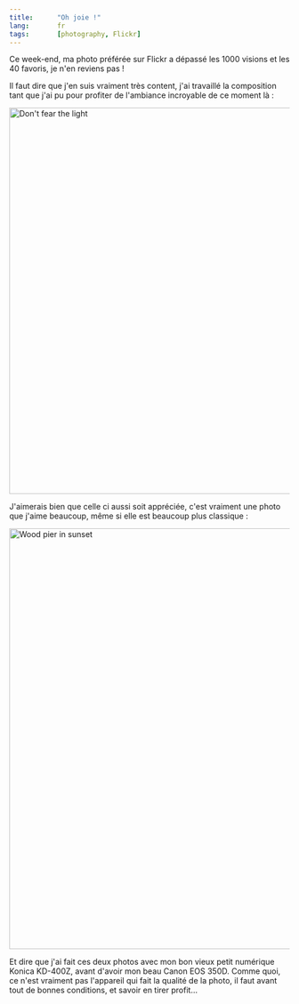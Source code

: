 ```yaml
--- 
title:      "Oh joie !" 
lang:       fr 
tags:       [photography, Flickr]
---
```


Ce week-end, ma photo préférée sur Flickr a dépassé les 1000 visions et les 40 favoris, je n'en reviens pas !


Il faut dire que j'en suis vraiment très content, j'ai travaillé la composition tant que j'ai pu pour profiter de l'ambiance incroyable de ce moment là :

<a data-flickr-embed="true" data-header="true" data-footer="true" href="https://www.flickr.com/photos/nicolas-hoizey/2704862/" title="Don&#x27;t fear the light"><img src="https://c7.staticflickr.com/1/1/2704862_dae18379ae_b.jpg" width="1024" height="695" alt="Don&#x27;t fear the light"></a><script async src="//embedr.flickr.com/assets/client-code.js" charset="utf-8"></script>

J'aimerais bien que celle ci aussi soit appréciée, c'est vraiment une photo que j'aime beaucoup, même si elle est beaucoup plus classique :

<a data-flickr-embed="true" data-header="true" data-footer="true"  href="https://www.flickr.com/photos/nicolas-hoizey/3057330/in/set-685912/" title="Wood pier in sunset"><img src="https://c3.staticflickr.com/1/1/3057330_e284624052_b.jpg" width="1024" height="757" alt="Wood pier in sunset"></a><script async src="//embedr.flickr.com/assets/client-code.js" charset="utf-8"></script>

Et dire que j'ai fait ces deux photos avec mon bon vieux petit numérique Konica KD-400Z, avant d'avoir mon beau Canon EOS 350D. Comme quoi, ce n'est vraiment pas l'appareil qui fait la qualité de la photo, il faut avant tout de bonnes conditions, et savoir en tirer profit…
